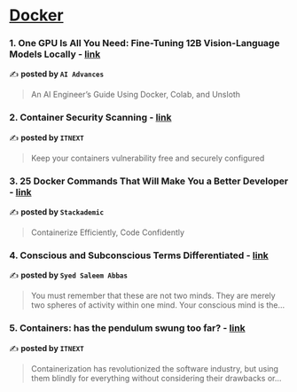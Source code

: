 
<h1><a href=https://medium.com/tag/docker/recommended target="_blank" rel="noopener noreferrer">Docker</a></h1>
<h3>1. One GPU Is All You Need: Fine-Tuning 12B Vision-Language Models Locally - <a href="https://medium.com/ai-advances/one-gpu-is-all-you-need-fine-tuning-12b-vision-language-models-locally-21438284dc66" target="_blank" rel="noopener noreferrer">link</a></h3>

✍️ **posted by `AI Advances`**

<blockquote>An AI Engineer’s Guide Using Docker, Colab, and Unsloth</blockquote>

<h3>2. Container Security Scanning - <a href="https://medium.com/itnext/container-security-scanning-f16b438db58d" target="_blank" rel="noopener noreferrer">link</a></h3>

✍️ **posted by `ITNEXT`**

<blockquote>Keep your containers vulnerability free and securely configured</blockquote>

<h3>3. 25 Docker Commands That Will Make You a Better Developer - <a href="https://medium.com/stackademic/25-docker-commands-that-will-make-you-a-better-developer-2f97a036c6a1" target="_blank" rel="noopener noreferrer">link</a></h3>

✍️ **posted by `Stackademic`**

<blockquote>Containerize Efficiently, Code Confidently</blockquote>

<h3>4. Conscious and Subconscious Terms Differentiated - <a href="https://medium.com/@syedsaleemabbas941/conscious-and-subconscious-terms-differentiated-374088c314f1" target="_blank" rel="noopener noreferrer">link</a></h3>

✍️ **posted by `Syed Saleem Abbas`**

<blockquote>You must remember that these are not two minds. They are merely two spheres of activity within one mind. Your conscious mind is the…</blockquote>

<h3>5. Containers: has the pendulum swung too far? - <a href="https://medium.com/itnext/containers-has-the-pendulum-swung-too-far-208ad02a6b42" target="_blank" rel="noopener noreferrer">link</a></h3>

✍️ **posted by `ITNEXT`**

<blockquote>Containerization has revolutionized the software industry, but using them blindly for everything without considering their drawbacks or…</blockquote>

